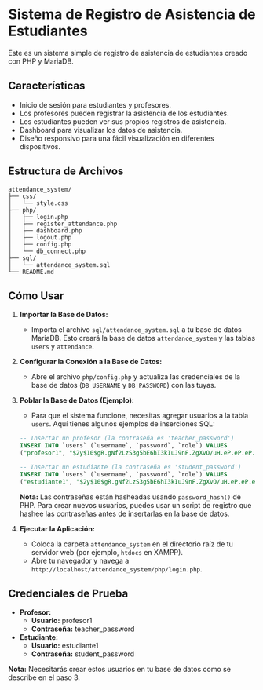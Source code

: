# Sistema de Registro de Asistencia de Estudiantes

Este es un sistema simple de registro de asistencia de estudiantes creado con PHP y MariaDB.

## Características

-   Inicio de sesión para estudiantes y profesores.
-   Los profesores pueden registrar la asistencia de los estudiantes.
-   Los estudiantes pueden ver sus propios registros de asistencia.
-   Dashboard para visualizar los datos de asistencia.
-   Diseño responsivo para una fácil visualización en diferentes dispositivos.

## Estructura de Archivos

```
attendance_system/
├── css/
│   └── style.css
├── php/
│   ├── login.php
│   ├── register_attendance.php
│   ├── dashboard.php
│   ├── logout.php
│   ├── config.php
│   └── db_connect.php
├── sql/
│   └── attendance_system.sql
└── README.md
```

## Cómo Usar

1.  **Importar la Base de Datos:**
    *   Importa el archivo `sql/attendance_system.sql` a tu base de datos MariaDB. Esto creará la base de datos `attendance_system` y las tablas `users` y `attendance`.

2.  **Configurar la Conexión a la Base de Datos:**
    *   Abre el archivo `php/config.php` y actualiza las credenciales de la base de datos (`DB_USERNAME` y `DB_PASSWORD`) con las tuyas.

3.  **Poblar la Base de Datos (Ejemplo):**
    *   Para que el sistema funcione, necesitas agregar usuarios a la tabla `users`. Aquí tienes algunos ejemplos de inserciones SQL:

    ```sql
    -- Insertar un profesor (la contraseña es 'teacher_password')
    INSERT INTO `users` (`username`, `password`, `role`) VALUES
    ("profesor1", "$2y$10$gR.gNf2LzS3g5bE6hI3kIuJ9nF.ZgXvO/uH.eP.eP.eP.eP.eP", "teacher");

    -- Insertar un estudiante (la contraseña es 'student_password')
    INSERT INTO `users` (`username`, `password`, `role`) VALUES
    ("estudiante1", "$2y$10$gR.gNf2LzS3g5bE6hI3kIuJ9nF.ZgXvO/uH.eP.eP.eP.eP.eP", "student");
    ```

    **Nota:** Las contraseñas están hasheadas usando `password_hash()` de PHP. Para crear nuevos usuarios, puedes usar un script de registro que hashee las contraseñas antes de insertarlas en la base de datos.

4.  **Ejecutar la Aplicación:**
    *   Coloca la carpeta `attendance_system` en el directorio raíz de tu servidor web (por ejemplo, `htdocs` en XAMPP).
    *   Abre tu navegador y navega a `http://localhost/attendance_system/php/login.php`.

## Credenciales de Prueba

*   **Profesor:**
    *   **Usuario:** profesor1
    *   **Contraseña:** teacher_password
*   **Estudiante:**
    *   **Usuario:** estudiante1
    *   **Contraseña:** student_password

**Nota:** Necesitarás crear estos usuarios en tu base de datos como se describe en el paso 3.


